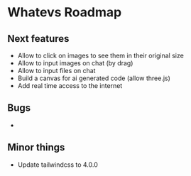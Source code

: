 # Whatevs Roadmap

## Next features

- Allow to click on images to see them in their original size
- Allow to input images on chat (by drag)
- Allow to input files on chat
- Build a canvas for ai generated code (allow three.js)
- Add real time access to the internet

## Bugs

-

## Minor things

- Update tailwindcss to 4.0.0
